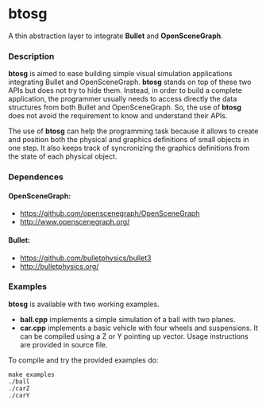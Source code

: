 # btosg
A thin abstraction layer to integrate **Bullet** and **OpenSceneGraph**.

### Description
**btosg** is aimed to ease building simple visual simulation applications integrating Bullet and OpenSceneGraph.
**btosg** stands on top of these two APIs but does not try to hide them. Instead, in order to build a complete application, the programmer usually needs to access directly the data structures from both Bullet and OpenSceneGraph. So, the use of **btosg** does not avoid the requirement to know and understand their APIs.

The use of **btosg** can help the programming task because it allows to create and position both the physical and graphics definitions of small objects in one step. It also keeps track of syncronizing the graphics definitions from the state of each physical object.

### Dependences
#### OpenSceneGraph: 
* https://github.com/openscenegraph/OpenSceneGraph 
* http://www.openscenegraph.org/
#### Bullet:
* https://github.com/bulletphysics/bullet3 
* http://bulletphysics.org/

### Examples
**btosg** is available with two working examples.
* **ball.cpp** implements a simple simulation of a ball with two planes.
* **car.cpp** implements a basic vehicle with four wheels and suspensions. It can be compiled using a Z or Y pointing up vector.
Usage instructions are provided in source file.

To compile and try the provided examples do:

    make examples 
    ./ball
    ./carZ
    ./carY

